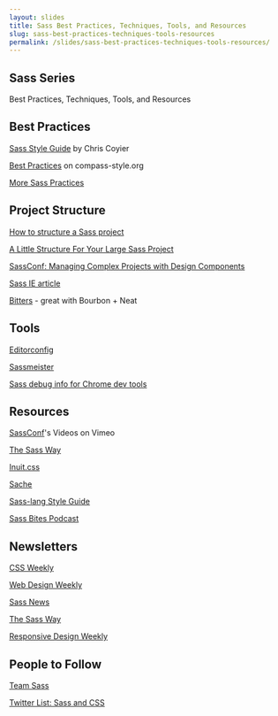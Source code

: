 ```yaml
---
layout: slides
title: Sass Best Practices, Techniques, Tools, and Resources
slug: sass-best-practices-techniques-tools-resources
permalink: /slides/sass-best-practices-techniques-tools-resources/
---
```



<section>
	<h2>Sass Series</h2>
	<p>Best Practices, Techniques, Tools, and Resources</p>
</section>

<section>
	<h2>Best Practices</h2>
	<p><a href="http://css-tricks.com/sass-style-guide/" target="_blank">Sass Style Guide</a> by Chris Coyier</p>
	<p></p>
	<p><a href="http://compass-style.org/help/tutorials/best_practices/" target="_blank">Best Practices</a> on compass-style.org</p>
	<p><a href="http://joshbroton.com/my-sass-less-css-practices-modularization-nesting-variables-mixins-etc/" target="_blank">More Sass Practices</a></p>
</section>

<section>
	<h2>Project Structure</h2>
	<p><a href="http://thesassway.com/beginner/how-to-structure-a-sass-project" target="_blank">How to structure a Sass project</a></p>
	<p><a href="https://medium.com/p/7fe19ab647fa" target="_blank">A Little Structure For Your Large Sass Project</a></p>
	<p><a href="http://www.slideshare.net/JohnAlbin/sassconf-managing-complex-projects-with-design-components" target="_blank">SassConf: Managing Complex Projects with Design Components</a></p>
	<p><a href="http://jakearchibald.github.io/sass-ie/" target="_blank">Sass IE article</a></p>
	<p><a href="http://bitters.bourbon.io/">Bitters</a> - great with Bourbon + Neat</p>
</section>

<section>
	<h2>Tools</h2>
	<p><a href="http://editorconfig.org/" target="_blank">Editorconfig</a></p>
	<p><a href="http://sassmeister.com/" target="_blank">Sassmeister</a></p>
	<p><a href="http://benfrain.com/add-sass-compass-debug-info-for-chrome-web-developer-tools/" target="_blank">Sass debug info for Chrome dev tools</a></p>
</section>

<section>
	<h2>Resources</h2>
	<p><a href="http://www.slideshare.net/JohnAlbin/sassconf-managing-complex-projects-with-design-components" target="_blank">SassConf</a>'s Videos on Vimeo</p>
	<p><a href="http://thesassway.com/" target="_blank">The Sass Way</a></p>
	<p><a href="https://github.com/csswizardry/inuit.css/" target="_blank">Inuit.css</a></p>
	<p><a href="http://www.sache.in/" target="_blank">Sache</a></p>
	<p><a href="http://sass-lang.com/styleguide" target="_blank">Sass-lang Style Guide</a></p>
	<p><a href="https://www.youtube.com/channel/UCOFsG9Tbs7Aga9n7Smify0A" target="_blank">Sass Bites Podcast</a></p>
</section>

<section>
	<h2>Newsletters</h2>
	<p><a href="http://css-weekly.com/" target="_blank">CSS Weekly</a></p>
	<p><a href="http://web-design-weekly.com/" target="_blank">Web Design Weekly</a></p>
	<p><a href="http://us7.campaign-archive1.com/home/?u=b4a4054cce715a3b0ae5e7d35&id=f7c505323d" target="_blank">Sass News</a></p>
	<p><a href="http://thesassway.com/" target="_blank">The Sass Way</a></p>
	<p><a href="http://responsivedesignweekly.com/" target="_blank">Responsive Design Weekly</a></p>
</section>

<section>
	<h2>People to Follow</h2>
	<p><a href="https://github.com/Team-Sass" target="_blank">Team Sass</a></p>
	<p><a href="https://twitter.com/nathanjessen/lists/sass-and-css" target="_blank">Twitter List: Sass and CSS</a></p>
</section>

